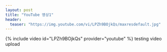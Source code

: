 ```yaml
---
layout: post
title: "YouTube 영상1"
header:
  teaser: "https://img.youtube.com/vi/LPZh9BOjkQs/maxresdefault.jpg"
---
```

{% include video id="LPZh9BOjkQs" provider="youtube" %}
testing video upload
